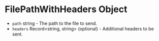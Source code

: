 # FilePathWithHeaders Object

* `path` string - The path to the file to send.
* `headers` Record<string, string&#62; (optional) - Additional headers to be sent.
